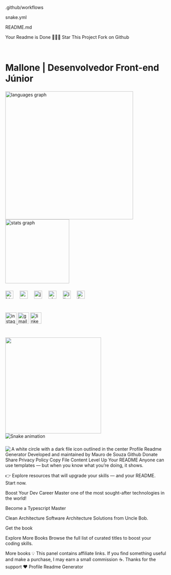 .github/workflows


snake.yml


README.md

Your Readme is Done 🎉🎉🎉
Star This Project
Fork on Github

<br clear="both">

<h1 align="left">Mallone | Desenvolvedor Front-end Júnior</h1>

###

<div align="left">
  <img src="https://github-readme-stats.vercel.app/api/top-langs?username=devmallone&locale=pt-br&hide_title=false&layout=compact&card_width=320&langs_count=4&theme=blueberry&hide_border=true" height="400" alt="languages graph"  />
  <img src="https://github-readme-stats.vercel.app/api?username=devmallone&hide_title=false&hide_rank=false&show_icons=false&include_all_commits=false&count_private=true&disable_animations=true&theme=blueberry&locale=pt-br&hide_border=true&custom_title=Contribui%C3%A7%C3%B5es" height="200" alt="stats graph"  />
</div>

###

<div align="left">
  <img src="https://cdn.jsdelivr.net/gh/devicons/devicon/icons/html5/html5-original.svg" height="25" alt="html5 logo"  />
  <img width="12" />
  <img src="https://cdn.jsdelivr.net/gh/devicons/devicon/icons/css3/css3-original.svg" height="25" alt="css3 logo"  />
  <img width="12" />
  <img src="https://cdn.jsdelivr.net/gh/devicons/devicon/icons/javascript/javascript-original.svg" height="25" alt="javascript logo"  />
  <img width="12" />
  <img src="https://cdn.jsdelivr.net/gh/devicons/devicon/icons/photoshop/photoshop-plain.svg" height="25" alt="photoshop logo"  />
  <img width="12" />
  <img src="https://cdn.jsdelivr.net/gh/devicons/devicon/icons/illustrator/illustrator-plain.svg" height="25" alt="illustrator logo"  />
  <img width="12" />
  <img src="https://cdn.jsdelivr.net/gh/devicons/devicon/icons/figma/figma-original.svg" height="25" alt="figma logo"  />
</div>

###

<br clear="both">

<div align="left">
  <a href="https://www.instagram.com/devmallone/" target="_blank">
    <img src="https://img.shields.io/static/v1?message=Instagram&logo=instagram&label=&color=111&logoColor=02e492&labelColor=&style=for-the-badge" height="35" alt="instagram logo"  />
  </a>
  <img src="https://img.shields.io/static/v1?message=Gmail&logo=gmail&label=&color=111&logoColor=02e492&labelColor=&style=for-the-badge" height="35" alt="gmail logo"  />
  <img src="https://img.shields.io/static/v1?message=LinkedIn&logo=linkedin&label=&color=111&logoColor=02e492&labelColor=&style=for-the-badge" height="35" alt="linkedin logo"  />
</div>

###

<br clear="both">

<img align="left" height="300" src="https://64.media.tumblr.com/85e28b2c1364a2084bd7a6727add810a/bf7dea713bb52297-ac/s1280x1920/0f03a27d7d10f150b8abba46376358eb72e1bd89.gif"  />

###

<br clear="both">

<img src="https://raw.githubusercontent.com/devmallone/devmallone/output/snake.svg" alt="Snake animation" />

###

<img align="left" src="https://visitor-badge.laobi.icu/badge?page_id=devmallone.devmallone&left_color=darkgreen&right_color=darkturquoise&left_text=visitantes"  />

###
A white circle with a dark file icon outlined in the center
Profile Readme Generator
Developed and maintained by Mauro de Souza
Github
Donate
Share
Privacy Policy
Copy File Content
Level Up Your README
Anyone can use templates — but when you know what you’re doing, it shows.

👉 Explore resources that will upgrade your skills — and your README. Start now.


Boost Your Dev Career
Master one of the most sought-after technologies in the world!

Become a Typescript Master

Clean Architecture
Software Architecture Solutions from Uncle Bob.

Get the book

Explore More Books
Browse the full list of curated titles to boost your coding skills.

More books
💡 This panel contains affiliate links. If you find something useful and make a purchase, I may earn a small commission ☕. Thanks for the support ❤
Profile Readme Generator
